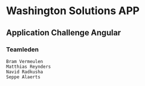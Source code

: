 # Washington Solutions APP
## Application Challenge Angular
### Teamleden
    Bram Vermeulen
    Matthias Reynders
    Navid Radkusha
    Seppe Alaerts
